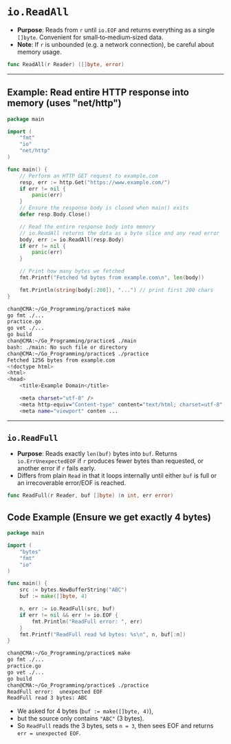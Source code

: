 # `io.ReadAll`

- **Purpose**: Reads from `r` until `io.EOF` and returns everything as a single `[]byte`. Convenient for small‐to‐medium‐sized data.
- **Note**: If `r` is unbounded (e.g. a network connection), be careful about memory usage.

```go
func ReadAll(r Reader) ([]byte, error)
```

---

## Example: Read entire HTTP response into memory (uses "net/http")

```go
package main

import (
	"fmt"
	"io"
	"net/http"
)

func main() {
	// Perform an HTTP GET request to example.com 
	resp, err := http.Get("https://www.example.com/")
	if err != nil {
		panic(err)
	}
	// Ensure the response body is closed when main() exits 
	defer resp.Body.Close()

	// Read the entire response body into memory 
	// io.ReadAll returns the data as a byte slice and any read error 
	body, err := io.ReadAll(resp.Body)
	if err != nil {
		panic(err)
	}

	// Print how many bytes we fetched
	fmt.Printf("Fetched %d bytes from example.com\n", len(body))

	fmt.Println(string(body[:200]), "...") // print first 200 chars
}
```

```sh
chan@CMA:~/Go_Programming/practice$ make
go fmt ./...
practice.go
go vet ./...
go build
chan@CMA:~/Go_Programming/practice$ ./main
bash: ./main: No such file or directory
chan@CMA:~/Go_Programming/practice$ ./practice
Fetched 1256 bytes from example.com
<!doctype html>
<html>
<head>
    <title>Example Domain</title>

    <meta charset="utf-8" />
    <meta http-equiv="Content-type" content="text/html; charset=utf-8" />
    <meta name="viewport" conten ...
```

---

## `io.ReadFull`

- **Purpose**: Reads exactly `len(buf)` bytes into `buf`. Returns `io.ErrUnexpectedEOF` if `r` produces fewer bytes than requested, or another error if `r` fails early.
- Differs from plain `Read` in that it loops internally until either `buf` is full or an irrecoverable error/EOF is reached.

```go
func ReadFull(r Reader, buf []byte) (n int, err error)
```

## Code Example (Ensure we get exactly 4 bytes)

```go
package main

import (
	"bytes"
	"fmt"
	"io"
)

func main() {
	src := bytes.NewBufferString("ABC")
	buf := make([]byte, 4)

	n, err := io.ReadFull(src, buf)
	if err != nil && err != io.EOF {
		fmt.Println("ReadFull error: ", err)
	}
	fmt.Printf("ReadFull read %d bytes: %s\n", n, buf[:n])
}
```

```sh
chan@CMA:~/Go_Programming/practice$ make
go fmt ./...
practice.go
go vet ./...
go build
chan@CMA:~/Go_Programming/practice$ ./practice
ReadFull error:  unexpected EOF
ReadFull read 3 bytes: ABC
```

- We asked for 4 bytes (`buf := make([]byte, 4)`),
- but the source only contains `"ABC"` (3 bytes).
- So `ReadFull` reads the 3 bytes, sets `n = 3`, then sees EOF and returns `err = unexpected EOF`.